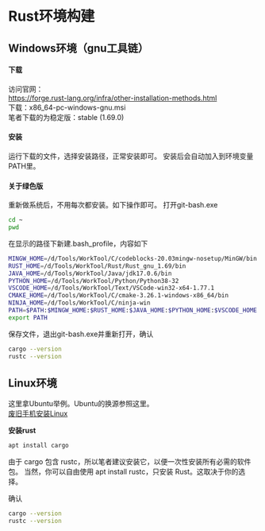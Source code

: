 # Rust环境构建

## Windows环境（gnu工具链）
#### 下载
访问官网：  
https://forge.rust-lang.org/infra/other-installation-methods.html  
下载：x86_64-pc-windows-gnu.msi  
笔者下载的为稳定版：stable (1.69.0)  
#### 安装
运行下载的文件，选择安装路径，正常安装即可。
安装后会自动加入到环境变量PATH里。
#### 关于绿色版
重新做系统后，不用每次都安装。如下操作即可。
打开git-bash.exe
```bash
cd ~
pwd
```
在显示的路径下新建.bash_profile，内容如下
```bash
MINGW_HOME=/d/Tools/WorkTool/C/codeblocks-20.03mingw-nosetup/MinGW/bin
RUST_HOME=/d/Tools/WorkTool/Rust/Rust_gnu_1.69/bin
JAVA_HOME=/d/Tools/WorkTool/Java/jdk17.0.6/bin
PYTHON_HOME=/d/Tools/WorkTool/Python/Python38-32
VSCODE_HOME=/d/Tools/WorkTool/Text/VSCode-win32-x64-1.77.1
CMAKE_HOME=/d/Tools/WorkTool/C/cmake-3.26.1-windows-x86_64/bin
NINJA_HOME=/d/Tools/WorkTool/C/ninja-win
PATH=$PATH:$MINGW_HOME:$RUST_HOME:$JAVA_HOME:$PYTHON_HOME:$VSCODE_HOME:$CMAKE_HOME:$NINJA_HOME
export PATH
```
保存文件，退出git-bash.exe并重新打开，确认
```bash
cargo --version
rustc --version
```

## Linux环境
这里拿Ubuntu举例。Ubuntu的换源参照这里。  
[废旧手机安装Linux](../Other/Android-Linux_zh_CN.md)

**安装rust**
```bash
apt install cargo
```
由于 cargo 包含 rustc，所以笔者建议安装它，以便一次性安装所有必需的软件包。
当然，你可以自由使用 apt install rustc，只安装 Rust。这取决于你的选择。

确认
```bash
cargo --version
rustc --version
```